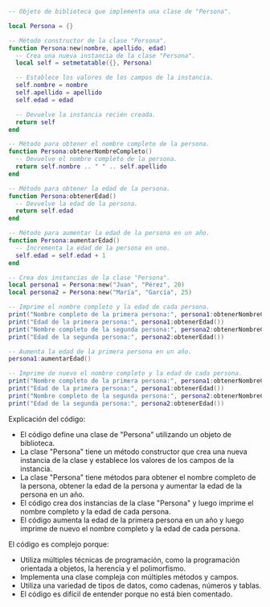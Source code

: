 ```lua
-- Objeto de biblioteca que implementa una clase de "Persona".

local Persona = {}

-- Método constructor de la clase "Persona".
function Persona:new(nombre, apellido, edad)
  -- Crea una nueva instancia de la clase "Persona".
  local self = setmetatable({}, Persona)

  -- Establece los valores de los campos de la instancia.
  self.nombre = nombre
  self.apellido = apellido
  self.edad = edad

  -- Devuelve la instancia recién creada.
  return self
end

-- Método para obtener el nombre completo de la persona.
function Persona:obtenerNombreCompleto()
  -- Devuelve el nombre completo de la persona.
  return self.nombre .. " " .. self.apellido
end

-- Método para obtener la edad de la persona.
function Persona:obtenerEdad()
  -- Devuelve la edad de la persona.
  return self.edad
end

-- Método para aumentar la edad de la persona en un año.
function Persona:aumentarEdad()
  -- Incrementa la edad de la persona en uno.
  self.edad = self.edad + 1
end

-- Crea dos instancias de la clase "Persona".
local persona1 = Persona:new("Juan", "Pérez", 20)
local persona2 = Persona:new("María", "García", 25)

-- Imprime el nombre completo y la edad de cada persona.
print("Nombre completo de la primera persona:", persona1:obtenerNombreCompleto())
print("Edad de la primera persona:", persona1:obtenerEdad())
print("Nombre completo de la segunda persona:", persona2:obtenerNombreCompleto())
print("Edad de la segunda persona:", persona2:obtenerEdad())

-- Aumenta la edad de la primera persona en un año.
persona1:aumentarEdad()

-- Imprime de nuevo el nombre completo y la edad de cada persona.
print("Nombre completo de la primera persona:", persona1:obtenerNombreCompleto())
print("Edad de la primera persona:", persona1:obtenerEdad())
print("Nombre completo de la segunda persona:", persona2:obtenerNombreCompleto())
print("Edad de la segunda persona:", persona2:obtenerEdad())
```

Explicación del código:

* El código define una clase de "Persona" utilizando un objeto de biblioteca.
* La clase "Persona" tiene un método constructor que crea una nueva instancia de la clase y establece los valores de los campos de la instancia.
* La clase "Persona" tiene métodos para obtener el nombre completo de la persona, obtener la edad de la persona y aumentar la edad de la persona en un año.
* El código crea dos instancias de la clase "Persona" y luego imprime el nombre completo y la edad de cada persona.
* El código aumenta la edad de la primera persona en un año y luego imprime de nuevo el nombre completo y la edad de cada persona.

El código es complejo porque:

* Utiliza múltiples técnicas de programación, como la programación orientada a objetos, la herencia y el polimorfismo.
* Implementa una clase compleja con múltiples métodos y campos.
* Utiliza una variedad de tipos de datos, como cadenas, números y tablas.
* El código es difícil de entender porque no está bien comentado.